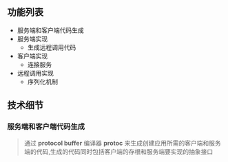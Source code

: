## 功能列表
- 服务端和客户端代码生成
- 服务端实现
  - 生成远程调用代码
- 客户端实现
  - 连接服务
- 远程调用实现
  - 序列化机制
  
  
## 技术细节
### 服务端和客户端代码生成
> 通过 **protocol buffer** 编译器 **protoc** 来生成创建应用所需的客户端和服务端的代码,生成的代码同时包括客户端的存根和服务端要实现的抽象接口
